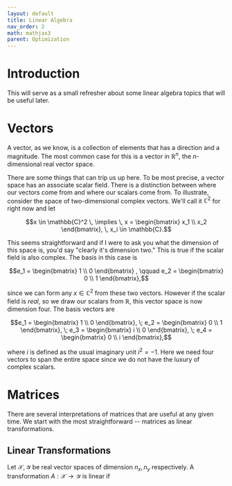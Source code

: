 ```yaml
---
layout: default
title: Linear Algebra
nav_order: 2
math: mathjax3
parent: Optimization
---
```

# Introduction
This will serve as a small refresher about some linear algebra topics that will be useful later. 

# Vectors
A vector, as we know, is a collection of elements that has a direction and a magnitude. The most common case for this is a vector in $\mathbb{R}^n$, the _n_-dimensional real vector space.

There are some things that can trip us up here. To be most precise, a vector space has an associate scalar field. There is a distinction between where our vectors come from and where our scalars come from. To illustrate, consider the space of two-dimensional complex vectors. We'll call it $\mathbb{C}^2$ for right now and let

$$x \in \mathbb{C}^2 \, \implies \, x = \begin{bmatrix} x_1 \\ x_2 \end{bmatrix}, \, x_i \in \mathbb{C}.$$

This seems straightforward and if I were to ask you what the dimension of this space is, you'd say "clearly it's dimension two." This is true if the scalar field is also complex. The basis in this case is

$$e_1 = \begin{bmatrix} 1 \\ 0 \end{bmatrix} , \qquad e_2 = \begin{bmatrix} 0 \\ 1 \end{bmatrix},$$

since we can form any $x \in \mathbb{C}^2$ from these two vectors. However if the scalar field is _real_, so we draw our scalars from $\mathbb{R}$, this vector space is now dimension four. The basis vectors are

$$e_1 = \begin{bmatrix} 1 \\ 0 \end{bmatrix}, \; e_2 = \begin{bmatrix} 0 \\ 1 \end{bmatrix}, \; e_3 = \begin{bmatrix} i \\ 0 \end{bmatrix}, \; e_4 = \begin{bmatrix} 0 \\ i \end{bmatrix},$$

where $i$ is defined as the usual imaginary unit $i^2 = -1$. Here we need four vectors to span the entire space since we do not have the luxury of complex scalars.

# Matrices
There are several interpretations of matrices that are useful at any given time. We start with the most straightforward -- matrices as linear transformations.
## Linear Transformations
Let $\mathcal{X}, \mathcal{Y}$ be real vector spaces of dimension $n_x, n_y$ respectively. A transformation $A : \mathcal{X} \to \mathcal{Y}$  is linear if